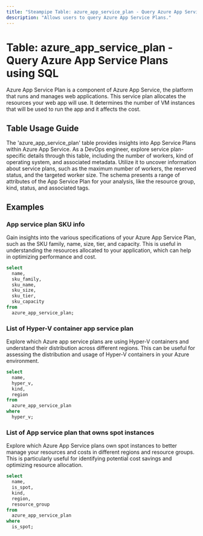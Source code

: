 ```yaml
---
title: "Steampipe Table: azure_app_service_plan - Query Azure App Service Plans using SQL"
description: "Allows users to query Azure App Service Plans."
---
```


# Table: azure_app_service_plan - Query Azure App Service Plans using SQL

Azure App Service Plan is a component of Azure App Service, the platform that runs and manages web applications. This service plan allocates the resources your web app will use. It determines the number of VM instances that will be used to run the app and it affects the cost.

## Table Usage Guide

The 'azure_app_service_plan' table provides insights into App Service Plans within Azure App Service. As a DevOps engineer, explore service plan-specific details through this table, including the number of workers, kind of operating system, and associated metadata. Utilize it to uncover information about service plans, such as the maximum number of workers, the reserved status, and the targeted worker size. The schema presents a range of attributes of the App Service Plan for your analysis, like the resource group, kind, status, and associated tags.

## Examples

### App service plan SKU info
Gain insights into the various specifications of your Azure App Service Plan, such as the SKU family, name, size, tier, and capacity. This is useful in understanding the resources allocated to your application, which can help in optimizing performance and cost.

```sql
select
  name,
  sku_family,
  sku_name,
  sku_size,
  sku_tier,
  sku_capacity
from
  azure_app_service_plan;
```


### List of Hyper-V container app service plan
Explore which Azure app service plans are using Hyper-V containers and understand their distribution across different regions. This can be useful for assessing the distribution and usage of Hyper-V containers in your Azure environment.

```sql
select
  name,
  hyper_v,
  kind,
  region
from
  azure_app_service_plan
where
  hyper_v;
```


### List of App service plan that owns spot instances
Explore which Azure App Service plans own spot instances to better manage your resources and costs in different regions and resource groups. This is particularly useful for identifying potential cost savings and optimizing resource allocation.

```sql
select
  name,
  is_spot,
  kind,
  region,
  resource_group
from
  azure_app_service_plan
where
  is_spot;
```